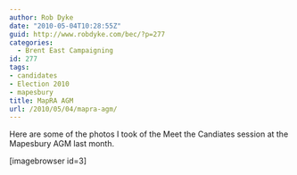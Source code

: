 ```yaml
---
author: Rob Dyke
date: "2010-05-04T10:28:55Z"
guid: http://www.robdyke.com/bec/?p=277
categories:
  - Brent East Campaigning
id: 277
tags:
- candidates
- Election 2010
- mapesbury
title: MapRA AGM
url: /2010/05/04/mapra-agm/
---
```

Here are some of the photos I took of the Meet the Candiates session at the Mapesbury AGM last month.

[imagebrowser id=3]